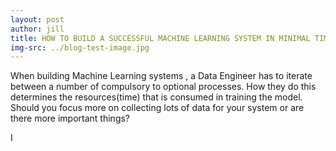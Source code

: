 ```yaml
---
layout: post
author: jill
title: HOW TO BUILD A SUCCESSFUL MACHINE LEARNING SYSTEM IN MINIMAL TIME
img-src: ../blog-test-image.jpg
---
```

When building Machine Learning systems , a Data Engineer has to iterate between a number of compulsory to optional processes. How they do this determines the resources(time) that is consumed in training the model. Should you focus more on collecting lots of data for your system or are there more important things?

I